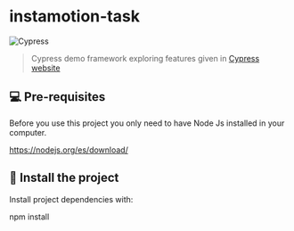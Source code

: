 # instamotion-task

<img src="https://media-exp1.licdn.com/dms/image/C4E0BAQF1dg2KtKFdPg/company-logo_200_200/0/1626295436859?e=2159024400&v=beta&t=Ib_T9PXXQxkHRKnj3Oe65EKuR6EAh01IgAA6IGvU0FY" alt="Cypress">

> Cypress demo framework exploring features given in [Cypress website](https://docs.cypress.io/)

 
## 💻 Pre-requisites

Before you use this project you only need to have Node Js installed in your computer.

https://nodejs.org/es/download/

## 🚀 Install the project

Install project dependencies with:

npm install

